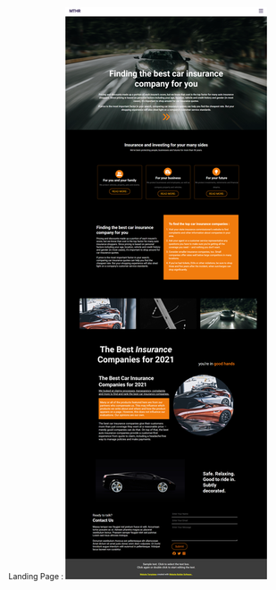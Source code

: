 
Landing Page :
![logo](https://github.com/exploreTanvir/Advanture-Awaits/blob/main/src/assets/1.png)
